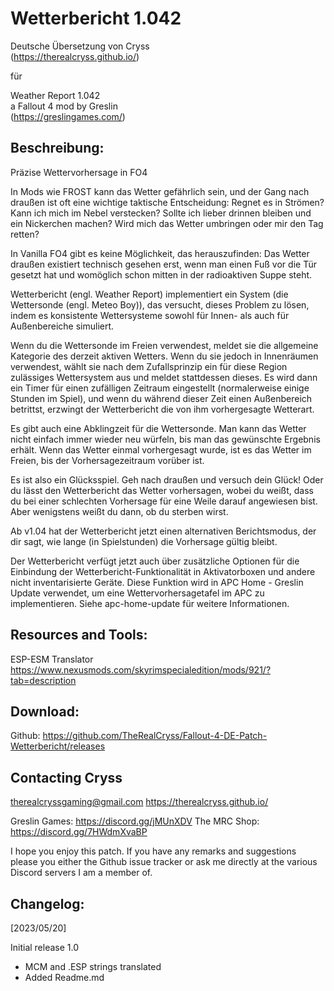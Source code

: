 # Wetterbericht 1.042  
Deutsche Übersetzung von Cryss  
(https://therealcryss.github.io/)  

für  

Weather Report 1.042  
a Fallout 4 mod by Greslin  
(https://greslingames.com/)  


## Beschreibung:  
Präzise Wettervorhersage in FO4  

In Mods wie FROST kann das Wetter gefährlich sein, und der Gang nach draußen ist oft eine wichtige taktische Entscheidung: Regnet es in Strömen? Kann ich mich im Nebel verstecken? Sollte ich lieber drinnen bleiben und ein Nickerchen machen? Wird mich das Wetter umbringen oder mir den Tag retten?

In Vanilla FO4 gibt es keine Möglichkeit, das herauszufinden: Das Wetter draußen existiert technisch gesehen erst, wenn man einen Fuß vor die Tür gesetzt hat und womöglich schon mitten in der radioaktiven Suppe steht.

Wetterbericht (engl. Weather Report) implementiert ein System (die Wettersonde (engl. Meteo Boy)), das versucht, dieses Problem zu lösen, indem es konsistente Wettersysteme sowohl für Innen- als auch für Außenbereiche simuliert.

Wenn du die Wettersonde im Freien verwendest, meldet sie die allgemeine Kategorie des derzeit aktiven Wetters. Wenn du sie jedoch in Innenräumen verwendest, wählt sie nach dem Zufallsprinzip ein für diese Region zulässiges Wettersystem aus und meldet stattdessen dieses. Es wird dann ein Timer für einen zufälligen Zeitraum eingestellt (normalerweise einige Stunden im Spiel), und wenn du während dieser Zeit einen Außenbereich betrittst, erzwingt der Wetterbericht die von ihm vorhergesagte Wetterart.

Es gibt auch eine Abklingzeit für die Wettersonde. Man kann das Wetter nicht einfach immer wieder neu würfeln, bis man das gewünschte Ergebnis erhält. Wenn das Wetter einmal vorhergesagt wurde, ist es das Wetter im Freien, bis der Vorhersagezeitraum vorüber ist.

Es ist also ein Glücksspiel. Geh nach draußen und versuch dein Glück! Oder du lässt den Wetterbericht das Wetter vorhersagen, wobei du weißt, dass du bei einer schlechten Vorhersage für eine Weile darauf angewiesen bist. Aber wenigstens weißt du dann, ob du sterben wirst.

Ab v1.04 hat der Wetterbericht jetzt einen alternativen Berichtsmodus, der dir sagt, wie lange (in Spielstunden) die Vorhersage gültig bleibt.

Der Wetterbericht verfügt jetzt auch über zusätzliche Optionen für die Einbindung der Wetterbericht-Funktionalität in Aktivatorboxen und andere nicht inventarisierte Geräte. Diese Funktion wird in APC Home - Greslin Update verwendet, um eine Wettervorhersagetafel im APC zu implementieren. Siehe apc-home-update für weitere Informationen.

## Resources and Tools:  
ESP-ESM Translator  
https://www.nexusmods.com/skyrimspecialedition/mods/921/?tab=description  

## Download:  
Github: https://github.com/TheRealCryss/Fallout-4-DE-Patch-Wetterbericht/releases

## Contacting Cryss
therealcryssgaming@gmail.com
https://therealcryss.github.io/

Greslin Games: https://discord.gg/jMUnXDV
The MRC Shop: https://discord.gg/7HWdmXvaBP

I hope you enjoy this patch. If you have any remarks and suggestions please you either the Github issue tracker or ask me directly at the various Discord servers I am a member of.

## Changelog:  
[2023/05/20]  

Initial release 1.0  
- MCM and .ESP strings translated  
- Added Readme.md  
